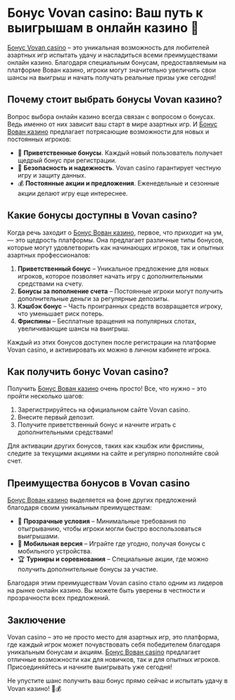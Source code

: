 # Бонус Vovan casino: Ваш путь к выигрышам в онлайн казино 🎰

[Бонус Vovan casino](https://vovan.site/d2375cf9b) – это уникальная возможность для любителей азартных игр испытать удачу и насладиться всеми преимуществами онлайн казино. Благодаря специальным бонусам, предоставляемым на платформе Вован казино, игроки могут значительно увеличить свои шансы на выигрыш и начать получать реальные призы уже сегодня!

## Почему стоит выбрать бонусы Vovan казино?

Вопрос выбора онлайн казино всегда связан с вопросом о бонусах. Ведь именно от них зависит ваш старт в мире азартных игр. И [Бонус Вован казино](https://vovan.site/d2375cf9b) предлагает потрясающие возможности для новых и постоянных игроков:

- 🎁 **Приветственные бонусы**. Каждый новый пользователь получает щедрый бонус при регистрации.
- 🎯 **Безопасность и надежность**. Vovan casino гарантирует честную игру и защиту данных.
- 💰 **Постоянные акции и предложения**. Еженедельные и сезонные акции делают игру еще интереснее.

## Какие бонусы доступны в Vovan casino?

Когда речь заходит о [Бонус Вован казино](https://vovan.site/d2375cf9b), первое, что приходит на ум, — это щедрость платформы. Она предлагает различные типы бонусов, которые могут удовлетворить как начинающих игроков, так и опытных азартных профессионалов:

1. **Приветственный бонус** – Уникальное предложение для новых игроков, которое позволяет начать игру с дополнительными средствами на счету.
2. **Бонусы за пополнение счета** – Постоянные игроки могут получить дополнительные деньги за регулярные депозиты.
3. **Кэшбэк бонус** – Часть проигранных средств возвращается игроку, что уменьшает риск потерь.
4. **Фриспины** – Бесплатные вращения на популярных слотах, увеличивающие шансы на выигрыш.

Каждый из этих бонусов доступен после регистрации на платформе Vovan casino, и активировать их можно в личном кабинете игрока.

## Как получить бонус Vovan casino?

Получить [Бонус Вован казино](https://vovan.site/d2375cf9b) очень просто! Все, что нужно – это пройти несколько шагов:

1. Зарегистрируйтесь на официальном сайте Vovan casino.
2. Внесите первый депозит.
3. Получите приветственный бонус и начните играть с дополнительными средствами!

Для активации других бонусов, таких как кэшбэк или фриспины, следите за текущими акциями на сайте и регулярно пополняйте свой счет.

## Преимущества бонусов в Vovan casino

[Бонус Вован казино](https://vovan.site/d2375cf9b) выделяется на фоне других предложений благодаря своим уникальным преимуществам:

- 🎲 **Прозрачные условия** – Минимальные требования по отыгрыванию, чтобы игроки могли быстро воспользоваться выигрышами.
- 📱 **Мобильная версия** – Играйте где угодно, получая бонусы с мобильного устройства.
- 🏆 **Турниры и соревнования** – Специальные акции, где можно получить дополнительные бонусы за участие.

Благодаря этим преимуществам Vovan casino стало одним из лидеров на рынке онлайн казино. Вы можете быть уверены в честности и прозрачности всех предложений.

## Заключение

Vovan casino – это не просто место для азартных игр, это платформа, где каждый игрок может почувствовать себя победителем благодаря уникальным бонусам и акциям. [Бонус Вован casino](https://vovan.site/d2375cf9b) предлагает отличные возможности как для новичков, так и для опытных игроков. Присоединяйтесь и начните выигрывать уже сегодня!

Не упустите шанс получить ваш бонус прямо сейчас и испытать удачу в Vovan казино! 🎰💰
